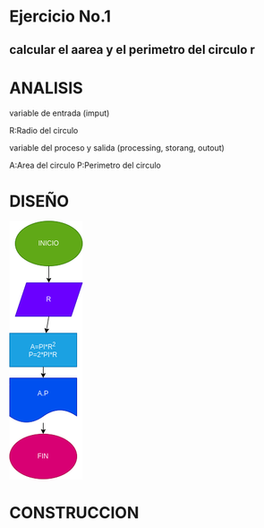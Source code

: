 # Ejercicio No.1
## calcular el aarea y el perimetro del circulo r

# ANALISIS 

variable de entrada (imput)

R:Radio del circulo

variable del proceso y salida (processing, storang, outout)

A:Area del circulo
P:Perimetro del circulo
# DISEÑO
![Diagrama de flujo](diagrama.png "diagrama de flujo")

# CONSTRUCCION